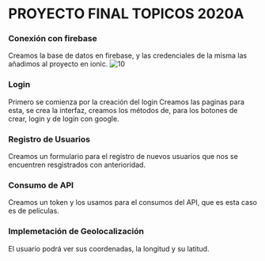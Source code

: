 # PROYECTO FINAL TOPICOS 2020A
### Conexión con firebase
Creamos la base de datos en firebase, y las credenciales de la misma las añadimos al proyecto en ionic.
![10](https://user-images.githubusercontent.com/49445714/94050835-689bfc00-fd9c-11ea-9a96-925da1b007aa.PNG)
### Login
Primero se comienza por la creación del login
Creamos las paginas para esta, se crea la interfaz,  creamos los métodos de, para los botones de crear, login y de login con google.

### Registro de Usuarios
Creamos un formulario para el registro de nuevos usuarios que nos se encuentren resgistrados con anterioridad.

### Consumo de API
Creamos un token y los usamos para el consumos del API, que es esta caso es de películas.


### Implemetación de Geolocalización
El usuario podrá ver sus coordenadas, la longitud y su latitud.



